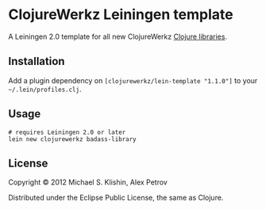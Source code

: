 # ClojureWerkz Leiningen template

A Leiningen 2.0 template for all new ClojureWerkz [Clojure libraries](http://clojurewerkz.org).


## Installation

Add a plugin dependency on `[clojurewerkz/lein-template "1.1.0"]` to your `~/.lein/profiles.clj`.


## Usage

    # requires Leiningen 2.0 or later
    lein new clojurewerkz badass-library


## License

Copyright © 2012 Michael S. Klishin, Alex Petrov

Distributed under the Eclipse Public License, the same as Clojure.
